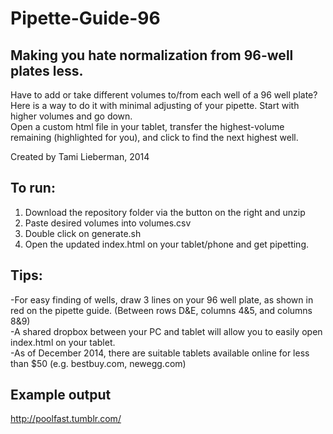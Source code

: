Pipette-Guide-96
================
Making you hate normalization from 96-well plates less.
------------------------------------------------------------

Have to add or take different volumes to/from each well of a 96 well plate?
Here is a way to do it with minimal adjusting of your pipette. Start with higher volumes and go down. <br>
Open a custom html file in your tablet, transfer the highest-volume remaining (highlighted for you), and click to find the next highest well. <br>

Created by Tami Lieberman, 2014

To run:
------------------------------------------------------------
1) Download the repository folder via the button on the right and unzip <br> 
2) Paste desired volumes into volumes.csv <br>
3) Double click on generate.sh <br>
4) Open the updated index.html on your tablet/phone and get pipetting. <br>

Tips:
------------------------------------------------------------
-For easy finding of wells, draw 3 lines on your 96 well plate, as shown in red on the pipette guide. (Between rows D&E, columns 4&5, and columns 8&9) <br>
-A shared dropbox between your PC and tablet will allow you to easily open index.html on your tablet. <br>
-As of December 2014, there are suitable tablets available online for less than $50 (e.g. bestbuy.com, newegg.com)

Example output
------------------------------------------------------------
http://poolfast.tumblr.com/
